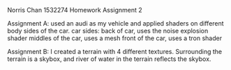 Norris Chan
1532274
Homework Assignment 2

Assignment A: used an audi as my vehicle and applied shaders on different body sides of the car. 
              car sides: back of car, uses the noise explosion shader
                         middles of the car, uses a mesh
                         front of the car, uses a tron shader
                                                                                                

Assignment B: I created a terrain with 4 different textures. Surrounding the terrain is a skybox, 
              and river of water in the terrain reflects the skybox.
